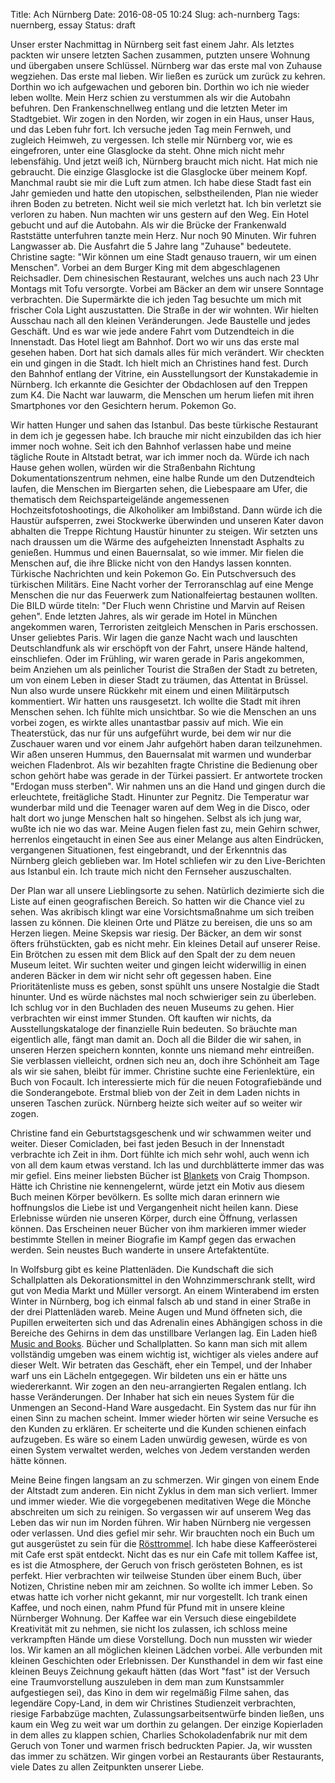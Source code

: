 Title: Ach Nürnberg
Date: 2016-08-05 10:24
Slug: ach-nurnberg
Tags: nuernberg, essay
Status: draft

Unser erster Nachmittag in Nürnberg seit fast einem Jahr. Als letztes packten wir unsere letzten Sachen zusammen, putzten unsere Wohnung und übergaben unsere Schlüssel. Nürnberg war das erste mal von Zuhause wegziehen. Das erste mal lieben. Wir ließen es zurück um zurück zu kehren. Dorthin wo ich aufgewachen und geboren bin. Dorthin wo ich nie wieder leben wollte. Mein Herz schien zu verstummen als wir die Autobahn befuhren. Den Frankenschnellweg entlang und die letzten Meter im Stadtgebiet. Wir zogen in den Norden, wir zogen in ein Haus, unser Haus, und das Leben fuhr fort. Ich versuche jeden Tag mein Fernweh, und zugleich Heimweh, zu vergessen. Ich stelle mir Nürnberg vor, wie es eingefroren, unter eine Glasglocke da steht. Ohne mich nicht mehr lebensfähig. Und jetzt weiß ich, Nürnberg braucht mich nicht. Hat mich nie gebraucht. Die einzige Glasglocke ist die Glasglocke über meinem Kopf. Manchmal raubt sie mir die Luft zum atmen. Ich habe diese Stadt fast ein Jahr gemieden und hatte den utopischen, selbstheilenden, Plan nie wieder ihren Boden zu betreten. Nicht weil sie mich verletzt hat. Ich bin verletzt sie verloren zu haben. Nun machten wir uns gestern auf den Weg. Ein Hotel gebucht und auf die Autobahn. Als wir die Brücke der Frankenwald Raststätte unterfuhren tanzte mein Herz. Nur noch 90 Minuten. Wir fuhren Langwasser ab. Die Ausfahrt die 5 Jahre lang "Zuhause" bedeutete. Christine sagte: "Wir können um eine Stadt genauso trauern, wir um einen Menschen". Vorbei an dem Burger King mit dem abgeschlagenen Reichsadler. Dem chinesischen Restaurant, welches uns auch nach 23 Uhr Montags mit Tofu versorgte. Vorbei am Bäcker an dem wir unsere Sonntage verbrachten. Die Supermärkte die ich jeden Tag besuchte um mich mit frischer Cola Light auszustatten. Die Straße in der wir wohnten. Wir hielten Ausschau nach all den kleinen Veränderungen. Jede Baustelle und jedes Geschäft. Und es war wie jede andere Fahrt vom Dutzendteich in die Innenstadt. Das Hotel liegt am Bahnhof. Dort wo wir uns das erste mal gesehen haben. Dort hat sich damals alles für mich verändert. Wir checkten ein und gingen in die Stadt. Ich hielt mich an Christines hand fest. Durch den Bahnhof entlang der Vitrine, ein Ausstellungsort der Kunstakademie in Nürnberg. Ich erkannte die Gesichter der Obdachlosen auf den Treppen zum K4. Die Nacht war lauwarm, die Menschen um herum liefen mit ihren Smartphones vor den Gesichtern herum. Pokemon Go.

Wir hatten Hunger und sahen das Istanbul. Das beste türkische Restaurant in dem ich je gegessen habe. Ich brauche mir nicht einzubilden das ich hier immer noch wohne. Seit ich den Bahnhof verlassen habe und meine tägliche Route in Altstadt betrat, war ich immer noch da. Würde ich nach Hause gehen wollen, würden wir die Straßenbahn Richtung Dokumentationszentrum nehmen, eine halbe Runde um den Dutzendteich laufen, die Menschen im Biergarten sehen, die Liebespaare am Ufer, die thematisch dem Reichsparteigelände angemessenen Hochzeitsfotoshootings, die Alkoholiker am Imbißstand. Dann würde ich die Haustür aufsperren, zwei Stockwerke überwinden und unseren Kater davon abhalten die Treppe Richtung Haustür hinunter zu steigen. Wir setzten uns nach draussen um die Wärme des aufgeheizten Innenstadt Asphalts zu genießen. Hummus und einen Bauernsalat, so wie immer. Mir fielen die Menschen auf, die ihre Blicke nicht von den Handys lassen konnten. Türkische Nachrichten und kein Pokemon Go. Ein Putschversuch des türkischen Militärs. Eine Nacht vorher der Terroranschlag auf eine Menge Menschen die nur das Feuerwerk zum Nationalfeiertag bestaunen wollten. Die BILD würde titeln: "Der Fluch wenn Christine und Marvin auf Reisen gehen". Ende letzten Jahres, als wir gerade im Hotel in München angekommen waren, Terroristen zeitgleich Menschen in Paris erschossen. Unser geliebtes Paris. Wir lagen die ganze Nacht wach und lauschten Deutschlandfunk als wir erschöpft von der Fahrt, unsere Hände haltend, einschliefen. Oder im Frühling, wir waren gerade in Paris angekommen, beim Anziehen um als peinlicher Tourist die Straßen der Stadt zu betreten, um von einem Leben in dieser Stadt zu träumen, das Attentat in Brüssel. Nun also wurde unsere Rückkehr mit einem und einen Militärputsch kommentiert. Wir hatten uns rausgesetzt. Ich wollte die Stadt mit ihren Menschen sehen. Ich fühlte mich unsichtbar. So wie die Menschen an uns vorbei zogen, es wirkte alles unantastbar passiv auf mich. Wie ein Theaterstück, das nur für uns aufgeführt wurde, bei dem wir nur die Zuschauer waren und vor einem Jahr aufgehört haben daran teilzunehmen. Wir aßen unseren Hummus, den Bauernsalat mit warmen und wunderbar weichen Fladenbrot. Als wir bezahlten fragte Christine die Bedienung ober schon gehört habe was gerade in der Türkei passiert. Er antwortete trocken "Erdogan muss sterben". Wir nahmen uns an die Hand und gingen durch die erleuchtete, freitägliche Stadt. Hinunter zur Pegnitz. Die Temperatur war wunderbar mild und die Teenager waren auf dem Weg in die Disco, oder halt dort wo junge Menschen halt so hingehen. Selbst als ich jung war, wußte ich nie wo das war. Meine Augen fielen fast zu, mein Gehirn schwer, herrenlos eingetaucht in einen See aus einer Melange aus alten Eindrücken, vergangenen Situationen, fest eingebrandt, und der Erkenntnis das Nürnberg gleich geblieben war. Im Hotel schliefen wir zu den Live-Berichten aus Istanbul ein. Ich traute mich nicht den Fernseher auszuschalten.

Der Plan war all unsere Lieblingsorte zu sehen. Natürlich dezimierte sich die Liste auf einen geografischen Bereich. So hatten wir die Chance viel zu sehen. Was akribisch klingt war eine Vorsichtsmaßnahme um sich treiben lassen zu können. Die kleinen Orte und Plätze zu bereisen, die uns so am Herzen liegen. Meine Skepsis war riesig. Der Bäcker, an dem wir sonst öfters frühstückten, gab es nicht mehr. Ein kleines Detail auf unserer Reise. Ein Brötchen zu essen mit dem Blick auf den Spalt der zu dem neuen Museum leitet. Wir suchten weiter und gingen leicht widerwillig in einen anderen Bäcker in dem wir nicht sehr oft gegessen haben. Eine Prioritätenliste muss es geben, sonst spühlt uns unsere Nostalgie die Stadt hinunter. Und es würde nächstes mal noch schwieriger sein zu überleben. Ich schlug vor in den Buchladen des neuen Museums zu gehen. Hier verbrachten wir einst immer Stunden. Oft kauften wir nichts, da Ausstellungskataloge der finanzielle Ruin bedeuten. So bräuchte man eigentlich alle, fängt man damit an. Doch all die Bilder die wir sahen, in unseren Herzen speichern konnten, konnte uns niemand mehr eintreißen. Sie verblassen vielleicht, ordnen sich neu an, doch ihre Schönheit am Tage als wir sie sahen, bleibt für immer. Christine suchte eine Ferienlektüre, ein Buch von Focault. Ich interessierte mich für die neuen Fotografiebände und die Sonderangebote. Erstmal blieb von der Zeit in dem Laden nichts in unseren Taschen zurück. Nürnberg heizte sich weiter auf so weiter wir zogen.

Christine fand ein Geburtstagsgeschenk und wir schwammen weiter und weiter. Dieser Comicladen, bei fast jeden Besuch in der Innenstadt verbrachte ich Zeit in ihm. Dort fühlte ich mich sehr wohl, auch wenn ich von all dem kaum etwas verstand. Ich las und durchblätterte immer das was mir gefiel. Eins meiner liebsten Bücher ist [Blankets]() von Craig Thompson. Hätte ich Christine nie kennengelernt, würde jetzt ein Motiv aus diesem Buch meinen Körper bevölkern. Es sollte mich daran erinnern wie hoffnungslos die Liebe ist und Vergangenheit nicht heilen kann. Diese Erlebnisse würden nie unseren Körper, durch eine Öffnung, verlassen können. Das Erscheinen neuer Bücher von ihm markieren immer wieder bestimmte Stellen in meiner Biografie im Kampf gegen das erwachen werden. Sein neustes Buch wanderte in unsere Artefaktentüte.

In Wolfsburg gibt es keine Plattenläden. Die Kundschaft die sich Schallplatten als Dekorationsmittel in den Wohnzimmerschrank stellt, wird gut von Media Markt und Müller versorgt. An einem Winterabend im ersten Winter in Nürnberg, bog ich einmal falsch ab und stand in einer Straße in der drei Plattenläden wareb. Meine Augen und Mund öffneten sich, die Pupillen erweiterten sich und das Adrenalin eines Abhängigen schoss in die Bereiche des Gehirns in dem das unstillbare Verlangen lag. Ein Laden hieß [Music and Books](). Bücher und Schallplatten. So kann man sich mit allem vollständig umgeben was einem wichtig ist, wichtiger als vieles andere auf dieser Welt. Wir betraten das Geschäft, eher ein Tempel, und der Inhaber warf uns ein Lächeln entgegegen. Wir bildeten uns ein er hätte uns wiedererkannt. Wir zogen an den neu-arrangierten Regalen entlang. Ich hasse Veränderungen. Der Inhaber hat sich ein neues System für die Unmengen an Second-Hand Ware ausgedacht. Ein System das nur für ihn einen Sinn zu machen scheint. Immer wieder hörten wir seine Versuche es den Kunden zu erklären. Er scheiterte und die Kunden schienen einfach aufzugeben. Es wäre so einem Laden unwürdig gewesen, würde es von einen System verwaltet werden, welches von Jedem verstanden werden hätte können.

Meine Beine fingen langsam an zu schmerzen. Wir gingen von einem Ende der Altstadt zum anderen. Ein nicht Zyklus in dem man sich verliert. Immer und immer wieder. Wie die vorgegebenen meditativen Wege die Mönche abschreiten um sich zu reinigen. So vergassen wir auf unserem Weg das Leben das wir nun im Norden führen. Wir haben Nürnberg nie vergessen oder verlassen. Und dies gefiel mir sehr. Wir brauchten noch ein Buch um gut ausgerüstet zu sein für die [Rösttrommel](). Ich habe diese Kaffeerösterei mit Cafe erst spät entdeckt. Nicht das es nur ein Cafe mit tollem Kaffee ist, es ist die Atmosphere, der Geruch von frisch gerösteten Bohnen, es ist perfekt. Hier verbrachten wir teilweise Stunden über einem Buch, über Notizen, Christine neben mir am zeichnen. So wollte ich immer Leben. So etwas hatte ich vorher nicht gekannt, mir nur vorgestellt. Ich trank einen Kaffee, und noch einen, nahm Pfund für Pfund mit in unsere kleine Nürnberger Wohnung. Der Kaffee war ein Versuch diese eingebildete Kreativität mit zu nehmen, sie nicht los zulassen, ich schloss meine verkrampften Hände um diese Vorstellung. Doch nun mussten wir wieder los. Wir kamen an all möglichen kleinen Lädchen vorbei. Alle verbunden mit kleinen Geschichten oder Erlebnissen. Der Kunsthandel in dem wir fast eine kleinen Beuys Zeichnung gekauft hätten (das Wort "fast" ist der Versuch eine Traumvorstellung auszuleben in dem man zum Kunstsammler aufgestiegen sei), das Kino in dem wir regelmäßig Filme sahen, das legendäre Copy-Land, in dem wir Christines Studienzeit verbrachten, riesige Farbabzüge machten, Zulassungsarbeitsentwürfe binden ließen, uns kaum ein Weg zu weit war um dorthin zu gelangen. Der einzige Kopierladen in dem alles zu klappen schien, Charlies Schokoladenfabrik nur mit dem Geruch von Toner und warmen frisch bedruckten Papier. Ja, wir wussten das immer zu schätzen. Wir gingen vorbei an Restaurants über Restaurants, viele Dates zu allen Zeitpunkten unserer Liebe.
